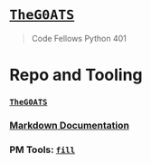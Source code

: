 # [`TheG0ATS`](https://theg0ats.github.io/Project-Prep/)
> Code Fellows Python 401

# Repo and Tooling

### [`TheG0ATS`](https://theg0ats.github.io/Project-Prep/)

### [Markdown Documentation]()

### PM Tools: [`fill`]()